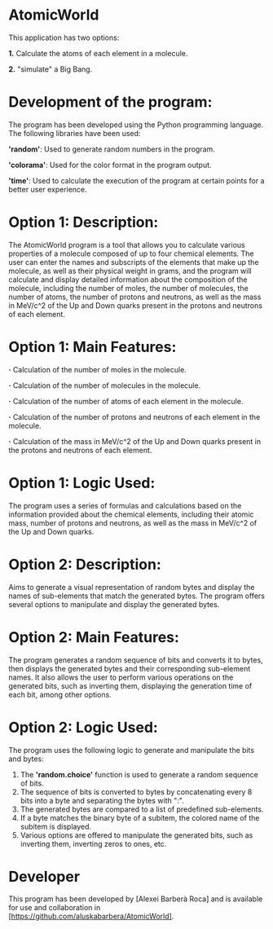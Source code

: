 # AtomicWorld
This application has two options:

   __1.__ Calculate the atoms of each element in a molecule.

   __2.__ "simulate" a Big Bang.

# Development of the program:
The program has been developed using the Python programming language. The following libraries have been used:

**'random'**: Used to generate random numbers in the program.

**'colorama'**: Used for the color format in the program output.

**'time'**: Used to calculate the execution of the program at certain points for a better user experience.

# Option 1: Description:
The AtomicWorld program is a tool that allows you to calculate various properties of a molecule composed of up to four chemical elements. The user can enter the names and subscripts of the elements that make up the molecule, as well as their physical weight in grams, and the program will calculate and display detailed information about the composition of the molecule, including the number of moles, the number of molecules, the number of atoms, the number of protons and neutrons, as well as the mass in MeV/c^2 of the Up and Down quarks present in the protons and neutrons of each element.

# Option 1: Main Features:

   __·__ Calculation of the number of moles in the molecule.

   __·__ Calculation of the number of molecules in the molecule.

   __·__ Calculation of the number of atoms of each element in the molecule.

   __·__ Calculation of the number of protons and neutrons of each element in the molecule.

   __·__ Calculation of the mass in MeV/c^2 of the Up and Down quarks present in the protons and neutrons of each element.

# Option 1: Logic Used:
The program uses a series of formulas and calculations based on the information provided about the chemical elements, including their atomic mass, number of protons and neutrons, as well as the mass in MeV/c^2 of the Up and Down quarks.

# Option 2: Description:
Aims to generate a visual representation of random bytes and display the names of sub-elements that match the generated bytes. The program offers several options to manipulate and display the generated bytes.

# Option 2: Main Features:
The program generates a random sequence of bits and converts it to bytes, then displays the generated bytes and their corresponding sub-element names. It also allows the user to perform various operations on the generated bits, such as inverting them, displaying the generation time of each bit, among other options.

# Option 2: Logic Used:
The program uses the following logic to generate and manipulate the bits and bytes:

1. The **'random.choice'** function is used to generate a random sequence of bits.
2. The sequence of bits is converted to bytes by concatenating every 8 bits into a byte and separating the bytes with ":".
3. The generated bytes are compared to a list of predefined sub-elements.
4. If a byte matches the binary byte of a subitem, the colored name of the subitem is displayed.
5. Various options are offered to manipulate the generated bits, such as inverting them, inverting zeros to ones, etc.

# Developer
This program has been developed by [Alexei Barberà Roca] and is available for use and collaboration in  [https://github.com/aluskabarbera/AtomicWorld].
